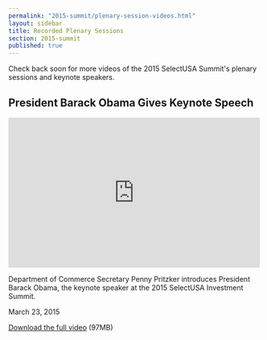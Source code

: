 ```yaml
---
permalink: "2015-summit/plenary-session-videos.html"
layout: sidebar
title: Recorded Plenary Sessions
section: 2015-summit
published: true
---
```

 
Check back soon for more videos of the 2015 SelectUSA Summit's plenary sessions and keynote speakers.

## President Barack Obama Gives Keynote Speech

<iframe width="500" height="298" src="https://www.youtube.com/embed/-lKacDTwpiw" frameborder="0" allowfullscreen></iframe>

Department of Commerce Secretary Penny Pritzker introduces President Barack Obama, the keynote speaker at the 2015 SelectUSA Investment Summit.

March 23, 2015

[Download the full video](http://trade.gov/videos/2015-susa-summit-potus-keynote-032315.m4v) (97MB)
